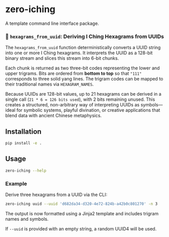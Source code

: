 # zero-iching

A template command line interface package.

### 🔢 `hexagrams_from_uuid`: Deriving I Ching Hexagrams from UUIDs

The `hexagrams_from_uuid` function deterministically converts a UUID string into one or more I Ching hexagrams. It interprets the UUID as a 128-bit binary stream and slices this stream into 6-bit chunks.

Each chunk is returned as two three-bit codes representing the lower and upper trigrams. Bits are ordered from **bottom to top** so that `"111"` corresponds to three solid yang lines. The trigram codes can be mapped to their traditional names via `HEXAGRAM_NAMES`.

Because UUIDs are 128-bit values, up to 21 hexagrams can be derived in a single call (`21 * 6 = 126 bits used`), with 2 bits remaining unused. This creates a structured, non-arbitrary way of interpreting UUIDs as symbols—ideal for symbolic systems, playful divination, or creative applications that blend data with ancient Chinese metaphysics.


## Installation

```bash
pip install -e .
```

## Usage

```bash
zero-iching --help
```

### Example

Derive three hexagrams from a UUID via the CLI:

```bash
zero-iching uuid --uuid 'd682da34-d320-4e72-824b-a42b0c801270' -n 3
```

The output is now formatted using a Jinja2 template and includes trigram names
and symbols.

If `--uuid` is provided with an empty string, a random UUID4 will be used.
